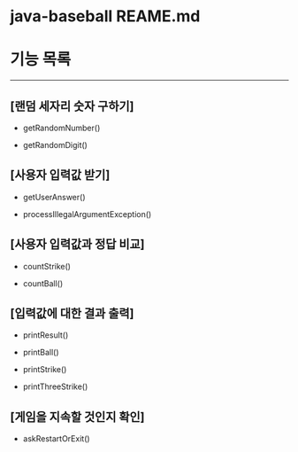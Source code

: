 # java-baseball REAME.md

# 기능 목록

---

## [랜덤 세자리 숫자 구하기]

- getRandomNumber()

- getRandomDigit()

## [사용자 입력값 받기]

- getUserAnswer()

- processIllegalArgumentException()

## [사용자 입력값과 정답 비교]

- countStrike()

- countBall()

## [입력값에 대한 결과 출력]
- printResult()

- printBall()

- printStrike()

- printThreeStrike()

## [게임을 지속할 것인지 확인]

- askRestartOrExit()